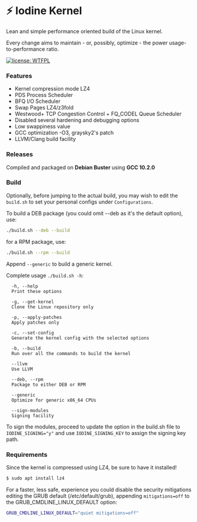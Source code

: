 # :zap: Iodine Kernel

Lean and simple performance oriented build of the Linux kernel.

Every change aims to maintain - or, possibly, optimize - the power usage-to-performance ratio.

[![license: WTFPL](https://img.shields.io/badge/license-WTFPL-brightgreen.svg)](http://www.wtfpl.net/about/)


### Features

- Kernel compression mode LZ4
- PDS Process Scheduler
- BFQ I/O Scheduler
- Swap Pages LZ4/z3fold
- Westwood+ TCP Congestion Control + FQ_CODEL Queue Scheduler
- Disabled several hardening and debugging options
- Low swappiness value
- GCC optimization -O3, graysky2's patch
- LLVM/Clang build facility


### Releases

Compiled and packaged on **Debian Buster** using **GCC 10.2.0**


### Build

Optionally, before jumping to the actual build, you may wish to edit the `build.sh` to set your personal configs under `Configurations`.

To build a DEB package (you could omit --deb as it's the default option), use:
```sh
./build.sh --deb --build
```

for a RPM package, use:
```sh
./build.sh --rpm --build
```

Append `--generic` to build a generic kernel.

Complete usage `./build.sh -h`:
```
  -h, --help
  Print these options

  -g, --get-kernel
  Clone the Linux repository only

  -p, --apply-patches
  Apply patches only

  -c, --set-config
  Generate the kernel config with the selected options

  -b, --build
  Run over all the commands to build the kernel

  --llvm
  Use LLVM

  --deb, --rpm
  Package to either DEB or RPM

  --generic
  Optimize for generic x86_64 CPUs

  --sign-modules
  Signing facility
```

To sign the modules, proceed to update the option in the build.sh file to `IODINE_SIGNING="y"` and use `IODINE_SIGNING_KEY` to assign the signing key path.

### Requirements

Since the kernel is compressed using LZ4, be sure to have it installed!
```sh
$ sudo apt install lz4
```

For a faster, less safe, experience you could disable the security mitigations editing the GRUB default (/etc/default/grub), appending `mitigations=off` to the GRUB_CMDLINE_LINUX_DEFAULT option:
```sh
GRUB_CMDLINE_LINUX_DEFAULT="quiet mitigations=off"
```

